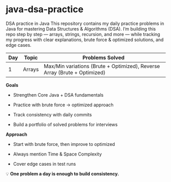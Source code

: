 # java-dsa-practice
DSA practice in Java
This repository contains my daily practice problems in Java for mastering Data Structures & Algorithms (DSA).
I’m building this repo step by step — arrays, strings, recursion, and more — while tracking my progress with clear explanations, brute force & optimized solutions, and edge cases.

| Day | Topic  | Problems Solved                                                           |
| --- | ------ | ------------------------------------------------------------------------- |
| 1   | Arrays | Max/Min variations (Brute + Optimized), Reverse Array (Brute + Optimized) |

**Goals**

* Strengthen Core Java + DSA fundamentals

* Practice with brute force → optimized approach

* Track consistency with daily commits

* Build a portfolio of solved problems for interviews

**Approach**

* Start with brute force, then improve to optimized

* Always mention Time & Space Complexity

* Cover edge cases in test runs

💡 **One problem a day is enough to build consistency.**
